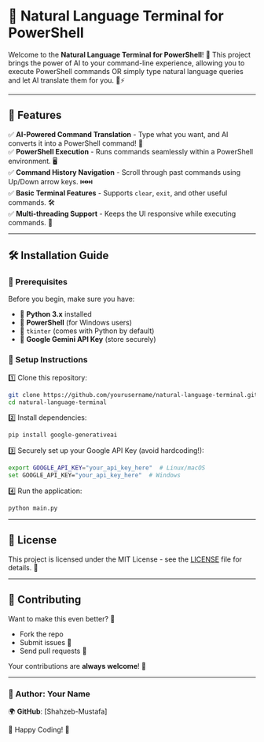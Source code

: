 
# 🚀 Natural Language Terminal for PowerShell

Welcome to the **Natural Language Terminal for PowerShell**! 🎉 This project brings the power of AI to your command-line experience, allowing you to execute PowerShell commands OR simply type natural language queries and let AI translate them for you. 🤖⚡

---

## 🌟 Features

✅ **AI-Powered Command Translation** - Type what you want, and AI converts it into a PowerShell command! 🔄  
✅ **PowerShell Execution** - Runs commands seamlessly within a PowerShell environment. 🖥️  
✅ **Command History Navigation** - Scroll through past commands using Up/Down arrow keys. ⏮️⏭️  
✅ **Basic Terminal Features** - Supports `clear`, `exit`, and other useful commands. 🛠️  
✅ **Multi-threading Support** - Keeps the UI responsive while executing commands. 🚀  

---

## 🛠️ Installation Guide

### 🔹 Prerequisites
Before you begin, make sure you have:
- 🐍 **Python 3.x** installed
- 📌 **PowerShell** (for Windows users)
- 🎨 `tkinter` (comes with Python by default)
- 🔑 **Google Gemini API Key** (store securely)

### 🔹 Setup Instructions

1️⃣ Clone this repository:
   ```sh
   git clone https://github.com/yourusername/natural-language-terminal.git
   cd natural-language-terminal
   ```

2️⃣ Install dependencies:
   ```sh
   pip install google-generativeai
   ```

3️⃣ Securely set up your Google API Key (avoid hardcoding!):
   ```sh
   export GOOGLE_API_KEY="your_api_key_here"  # Linux/macOS
   set GOOGLE_API_KEY="your_api_key_here"  # Windows
   ```

4️⃣ Run the application:
   ```sh
   python main.py
   ```

---

## 📜 License

This project is licensed under the MIT License - see the [LICENSE](LICENSE) file for details. 📝

---

## 🤝 Contributing
Want to make this even better? 🚀
- Fork the repo
- Submit issues 🐛
- Send pull requests 📩

Your contributions are **always welcome**! 💙

---

### 👤 Author: Your Name  
🌍 **GitHub**: [Shahzeb-Mustafa] 

🚀 Happy Coding! 🎉

